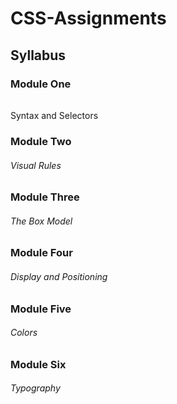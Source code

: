 # CSS-Assignments

## Syllabus

### Module One
###### 
Syntax and Selectors

### Module Two
###### Visual Rules

### Module Three
###### The Box Model

### Module Four
###### Display and Positioning

### Module Five
###### Colors

### Module Six
###### Typography
